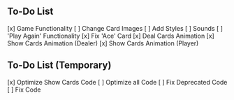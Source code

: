 ## To-Do List
 [x] Game Functionality
 [ ] Change Card Images
 [ ] Add Styles
 [ ] Sounds
 [ ] 'Play Again' Functionality
 [x] Fix 'Ace' Card
 [x] Deal Cards Animation
 [x] Show Cards Animation (Dealer)
 [x] Show Cards Animation (Player)

 ## To-Do List (Temporary)
 [x] Optimize Show Cards Code
 [ ] Optimize all Code
 [ ] Fix Deprecated Code
 [ ] Fix Code